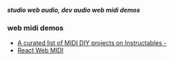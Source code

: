 _**studio web audio, dev audio web midi demos**_

### web midi demos

- [A curated list of MIDI DIY projects on Instructables -](https://www.midi.org/articles/a-curated-list-of-midi-diy-projects-on-instructables)
- [React Web MIDI](https://erictherobot.github.io/react-web-midi/)
